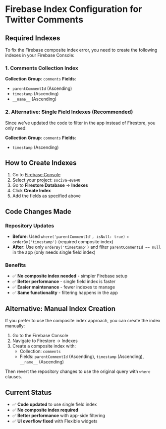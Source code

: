 # Firebase Index Configuration for Twitter Comments

## Required Indexes

To fix the Firebase composite index error, you need to create the following indexes in your Firebase Console:

### 1. Comments Collection Index
**Collection Group**: `comments`
**Fields**:
- `parentCommentId` (Ascending)
- `timestamp` (Ascending)
- `__name__` (Ascending)

### 2. Alternative: Single Field Indexes (Recommended)
Since we've updated the code to filter in the app instead of Firestore, you only need:

**Collection Group**: `comments`
**Fields**:
- `timestamp` (Ascending)

## How to Create Indexes

1. Go to [Firebase Console](https://console.firebase.google.com/)
2. Select your project: `sociva-e8e40`
3. Go to **Firestore Database** → **Indexes**
4. Click **Create Index**
5. Add the fields as specified above

## Code Changes Made

### Repository Updates
- **Before**: Used `where('parentCommentId', isNull: true)` + `orderBy('timestamp')` (required composite index)
- **After**: Use only `orderBy('timestamp')` and filter `parentCommentId == null` in the app (only needs single field index)

### Benefits
- ✅ **No composite index needed** - simpler Firebase setup
- ✅ **Better performance** - single field index is faster
- ✅ **Easier maintenance** - fewer indexes to manage
- ✅ **Same functionality** - filtering happens in the app

## Alternative: Manual Index Creation

If you prefer to use the composite index approach, you can create the index manually:

1. Go to the Firebase Console
2. Navigate to Firestore → Indexes
3. Create a composite index with:
   - Collection: `comments`
   - Fields: `parentCommentId` (Ascending), `timestamp` (Ascending), `__name__` (Ascending)

Then revert the repository changes to use the original query with `where` clauses.

## Current Status
- ✅ **Code updated** to use single field index
- ✅ **No composite index required**
- ✅ **Better performance** with app-side filtering
- ✅ **UI overflow fixed** with Flexible widgets

